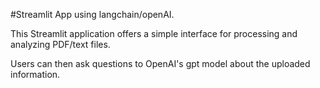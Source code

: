 #Streamlit App using langchain/openAI.

This Streamlit application offers a simple interface for processing and analyzing PDF/text files.

Users can then ask questions to OpenAI's gpt model about the uploaded information.
